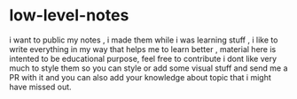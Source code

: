 # low-level-notes

i want to public my notes , i made them while i was learning stuff , i like to write everything in my way that helps me to learn better , material here is intented to be educational purpose, feel free to contribute i dont like very much to style them so you can style or add some visual stuff and send me a PR with it and you can also add your knowledge about topic that i might have missed out.
